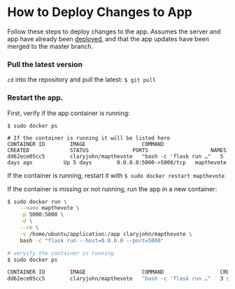 # How to Deploy Changes to App

Follow these steps to deploy changes to the app. Assumes the server and app have already been [deployed](https://github.com/codyschank/application/blob/master/deploy.md), and that the app updates have been merged to the master branch.


### Pull the latest version

`cd` into the repository and pull the latest: `$ git pull`


### Restart the app.

First, verify if the app container is running:
```
$ sudo docker ps

# If the container is running it will be listed here
CONTAINER ID        IMAGE                  COMMAND                  CREATED             STATUS              PORTS                    NAMES
dd62ece05cc5        claryjohn/mapthevote   "bash -c 'flask run …"   5 days ago          Up 5 days        0.0.0.0:5000->5000/tcp   mapthevote
```

If the container is running, restart it with `$ sudo docker restart mapthevote`

If the container is missing or not running, run the app in a new container:

```bash
$ sudo docker run \
    --name mapthevote \
    -p 5000:5000 \
    -d \
    --rm \
    -v /home/ubuntu/application:/app claryjohn/mapthevote \
    bash -c "flask run --host=0.0.0.0 --port=5000"

# veryify the container is running
$ sudo docker ps

CONTAINER ID        IMAGE                  COMMAND                  CREATED             STATUS              PORTS                    NAMES
dd62ece05cc5        claryjohn/mapthevote   "bash -c 'flask run …"   3 seconds ago       Up 2 seconds        0.0.0.0:5000->5000/tcp   mapthevote
```
